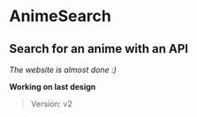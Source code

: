 # AnimeSearch
Search for an anime with an API
---



*The website is almost done :)*



**Working on last design**


> Version: v2
